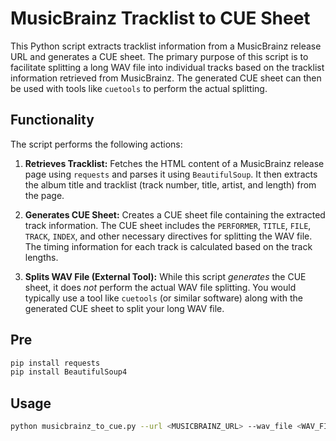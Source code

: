 # MusicBrainz Tracklist to CUE Sheet

This Python script extracts tracklist information from a MusicBrainz release URL and generates a CUE sheet.  The primary purpose of this script is to facilitate splitting a long WAV file into individual tracks based on the tracklist information retrieved from MusicBrainz. The generated CUE sheet can then be used with tools like `cuetools` to perform the actual splitting.

## Functionality

The script performs the following actions:

1. **Retrieves Tracklist:** Fetches the HTML content of a MusicBrainz release page using `requests` and parses it using `BeautifulSoup`. It then extracts the album title and tracklist (track number, title, artist, and length) from the page.

2. **Generates CUE Sheet:** Creates a CUE sheet file containing the extracted track information.  The CUE sheet includes the `PERFORMER`, `TITLE`, `FILE`, `TRACK`, `INDEX`, and other necessary directives for splitting the WAV file. The timing information for each track is calculated based on the track lengths.

3. **Splits WAV File (External Tool):**  While this script *generates* the CUE sheet, it does *not* perform the actual WAV file splitting.  You would typically use a tool like `cuetools` (or similar software) along with the generated CUE sheet to split your long WAV file.

## Pre
```bash 
pip install requests
pip install BeautifulSoup4
```

## Usage

```bash
python musicbrainz_to_cue.py --url <MUSICBRAINZ_URL> --wav_file <WAV_FILE> [--output_file <OUTPUT_CUE_FILE>] [--debug_level <DEBUG_LEVEL>]
